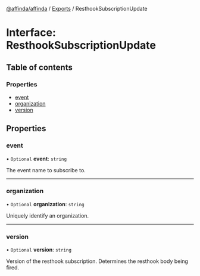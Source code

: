 [@affinda/affinda](../README.md) / [Exports](../modules.md) / ResthookSubscriptionUpdate

# Interface: ResthookSubscriptionUpdate

## Table of contents

### Properties

- [event](ResthookSubscriptionUpdate.md#event)
- [organization](ResthookSubscriptionUpdate.md#organization)
- [version](ResthookSubscriptionUpdate.md#version)

## Properties

### event

• `Optional` **event**: `string`

The event name to subscribe to.

___

### organization

• `Optional` **organization**: `string`

Uniquely identify an organization.

___

### version

• `Optional` **version**: `string`

Version of the resthook subscription. Determines the resthook body being fired.

